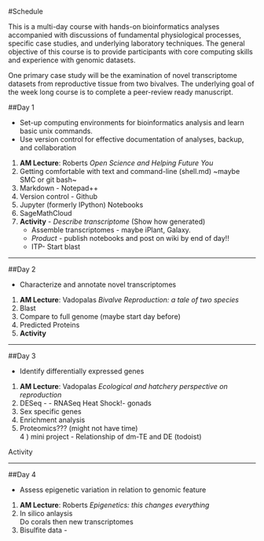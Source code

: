 #Schedule

This is a multi-day course with hands-on bioinformatics analyses accompanied with discussions of fundamental physiological processes, specific case studies, and underlying laboratory techniques. The general objective of this course is to provide participants with core computing skills and experience with genomic datasets.   

One primary case study will be the examination of novel transcriptome datasets from reproductive tissue from two bivalves. The underlying goal of the week long course is to complete a peer-review ready manuscript. 

##Day 1
- Set-up computing environments for bioinformatics analysis and learn basic unix commands.    
- Use version control for effective documentation of analyses, backup, and collaboration

1) **AM Lecture**:  Roberts _Open Science and Helping Future You_     
2) Getting comfortable with text and command-line (shell.md)  ~maybe SMC  or git bash~    
3) Markdown - Notepad++      
4) Version control - Github        
5) Jupyter (formerly IPython) Notebooks        
6) SageMathCloud            
7) **Activity** -  _Describe transcriptome_  (Show how generated)         
	- Assemble transcriptomes - maybe iPlant, Galaxy.          
	- _Product_ - publish notebooks and post on wiki by end of day!!        
	- ITP-  Start blast

---

##Day 2
- Characterize and annotate novel transcriptomes 

1) **AM Lecture**:  Vadopalas _Bivalve Reproduction: a tale of two species_            
2) Blast          
3) Compare to full genome (maybe start day before)        
4) Predicted Proteins      
6) **Activity**       

---

##Day 3
- Identify differentially expressed genes   

1) **AM Lecture**:  Vadopalas _Ecological and hatchery perspective on reproduction_        
1) DESeq - - RNASeq Heat Shock!- gonads        
2) Sex specific genes       
2) Enrichment analysis         
3) Proteomics??? (might not have time)         
4 ) mini project - Relationship of dm-TE and DE (todoist)       

Activity 

---

##Day 4
- Assess epigenetic variation in relation to genomic feature

1) **AM Lecture**:  Roberts _Epigenetics: this changes everything_    
1) In silico anlaysis        
Do corals
then new transcriptomes          
2) Bisulfite data - 

